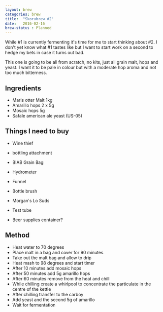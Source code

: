 ```yaml
---
layout: brew
categories: brew
title:  "Skorubrew #2"
date:   2016-02-16
brew-status : Planned
---
```


While #1 is currently fermenting it's time for me to start thinking about #2. I don't yet know what #1 tastes like but I want to start work on a second to hedge my bets in case it turns out bad.

This one is going to be all from scratch, no kits, just all grain malt, hops and yeast. I want it to be pale in colour but with a moderate hop aroma and not too much bitterness.

Ingredients
-----

* Maris otter Malt 1kg
* Amarillo hops 2 x 5g
* Mosaic hops 5g
* Safale american ale yeast (US-05)

Things I need to buy
-----

* Wine thief
* bottling attachment
* BIAB Grain Bag
* Hydrometer
* Funnel
* Bottle brush
* Morgan's Lo Suds
* Test tube

* Beer supplies container?


Method
-------

* Heat water to 70 degrees
* Place malt in a bag and cover for 90 minutes
* Take out the malt bag and allow to drip
* Heat mash to 98 degrees and start timer
* After 10 minutes add mosaic hops
* After 50 minutes add 5g amarillo hops
* After 60 minutes remove from the heat and chill
* While chilling create a whirlpool to concentrate the particulate in the centre of the kettle
* After chilling transfer to the carboy
* Add yeast and the second 5g of amarillo
* Wait for fermentation
